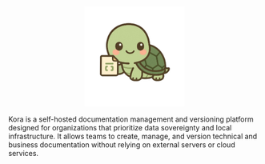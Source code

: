 <p align="center">
  <img src="./assets/logo_with_no_background.png" width="200" />
</p>

Kora is a self-hosted documentation management and versioning platform designed for organizations that prioritize data sovereignty and local infrastructure. It allows teams to create, manage, and version technical and business documentation without relying on external servers or cloud services.